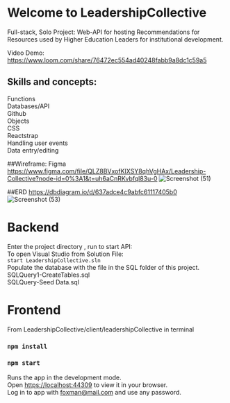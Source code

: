 # Welcome to LeadershipCollective
Full-stack, Solo Project: Web-API for hosting Recommendations for Resources used by Higher Education Leaders for institutional development.

Video Demo:
https://www.loom.com/share/76472ec554ad40248fabb9a8dc1c59a5

## Skills and concepts: 
Functions<br>
Databases/API<br>
Github<br>
Objects<br>
CSS<br>
Reactstrap<br>
Handling user events<br>
Data entry/editing<br>

##Wireframe: Figma
https://www.figma.com/file/QLZ8BVxofKIXSY8qhVgHAx/Leadership-Collective?node-id=0%3A1&t=uh6aCnRKvbfql83u-0
![Screenshot (51)](https://user-images.githubusercontent.com/106984214/212773673-18337afc-1905-4464-bbb4-cd2277db2cdc.png)

##ERD
https://dbdiagram.io/d/637adce4c9abfc61117405b0
![Screenshot (53)](https://user-images.githubusercontent.com/106984214/212774011-93a5d6d8-c6a5-4de3-8db0-5a380be3d90b.png)

# Backend
Enter the project directory , run to start API:<br>
To open Visual Studio from Solution File:<br>
  `start LeadershipCollective.sln`<br>
Populate the database with the file in the SQL folder of this project.<br>
  SQLQuery1-CreateTables.sql<br>
  SQLQuery-Seed Data.sql<br>

# Frontend
From LeadershipCollective/client/leadershipCollective in terminal
### `npm install`
### `npm start`
Runs the app in the development mode.\
Open [https://localhost:44309](https://localhost:44309) to view it in your browser.<br>
Log in to app with foxman@mail.com and use any password.



